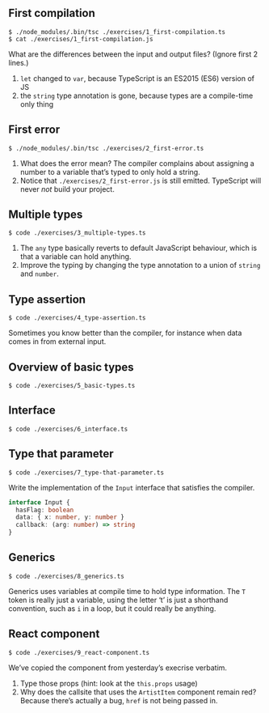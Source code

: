 ## First compilation

```
$ ./node_modules/.bin/tsc ./exercises/1_first-compilation.ts
$ cat ./exercises/1_first-compilation.js
```

What are the differences between the input and output files? (Ignore first 2 lines.)

1. `let` changed to `var`, because TypeScript is an ES2015 (ES6) version of JS
2. the `string` type annotation is gone, because types are a compile-time only thing

## First error

```
$ ./node_modules/.bin/tsc ./exercises/2_first-error.ts
```

1. What does the error mean? The compiler complains about assigning a number to a variable that’s typed to only hold a string.
2. Notice that `./exercises/2_first-error.js` is still emitted. TypeScript will never *not* build your project.

## Multiple types

```
$ code ./exercises/3_multiple-types.ts
```

1. The `any` type basically reverts to default JavaScript behaviour, which is that a variable can hold anything.
2. Improve the typing by changing the type annotation to a union of `string` and `number`.

## Type assertion

```
$ code ./exercises/4_type-assertion.ts
```

Sometimes you know better than the compiler, for instance when data comes in from external input.

## Overview of basic types

```
$ code ./exercises/5_basic-types.ts
```

## Interface

```
$ code ./exercises/6_interface.ts
```

## Type that parameter

```
$ code ./exercises/7_type-that-parameter.ts
```

Write the implementation of the `Input` interface that satisfies the compiler.

```ts
interface Input {
  hasFlag: boolean
  data: { x: number, y: number }
  callback: (arg: number) => string
}
```

## Generics

```
$ code ./exercises/8_generics.ts
```

Generics uses variables at compile time to hold type information. The `T` token is really just a variable, using the letter ‘t’ is just a shorthand convention, such as `i` in a loop, but it could really be anything.

## React component

```
$ code ./exercises/9_react-component.ts
```

We’ve copied the component from yesterday’s execrise verbatim.

1. Type those props (hint: look at the `this.props` usage)
2. Why does the callsite that uses the `ArtistItem` component remain red? Because there’s actually a bug, `href` is not being passed in.
